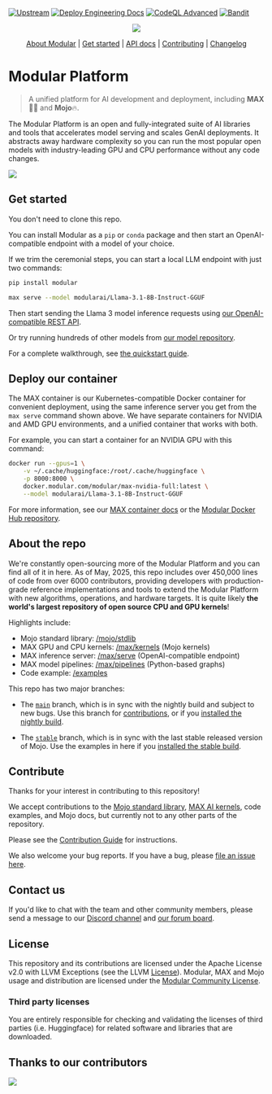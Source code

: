 [![Upstream](https://github.com/rcghpge/modular/actions/workflows/sync-upstream.yml/badge.svg)](https://github.com/rcghpge/modular/actions/workflows/sync-upstream.yml)
[![Deploy Engineering Docs](https://github.com/rcghpge/modular/actions/workflows/deploy_docs.yml/badge.svg)](https://github.com/rcghpge/modular/actions/workflows/deploy_docs.yml)
[![CodeQL Advanced](https://github.com/rcghpge/modular/actions/workflows/codeql.yml/badge.svg)](https://github.com/rcghpge/modular/actions/workflows/codeql.yml)
[![Bandit](https://github.com/rcghpge/modular/actions/workflows/bandit.yml/badge.svg)](https://github.com/rcghpge/modular/actions/workflows/bandit.yml)

<div align="center">
    <img src="https://modular-assets.s3.amazonaws.com/images/modular_github_logo_bg.png">

  [About Modular] | [Get started] | [API docs] | [Contributing] | [Changelog]
</div>

[About Modular]: https://www.modular.com/
[Get started]: https://docs.modular.com/max/get-started
[API docs]: https://docs.modular.com/max/api
[Contributing]: ./CONTRIBUTING.md
[Changelog]: https://docs.modular.com/max/changelog

# Modular Platform

> A unified platform for AI development and deployment, including **MAX**🧑‍🚀 and
**Mojo**🔥.

The Modular Platform is an open and fully-integrated suite of AI libraries
and tools that accelerates model serving and scales GenAI deployments. It
abstracts away hardware complexity so you can run the most popular open
models with industry-leading GPU and CPU performance without any code changes.

![](https://docs.modular.com/images/modular-container-stack.png?20250513)

## Get started

You don't need to clone this repo.

You can install Modular as a `pip` or `conda` package and then start an
OpenAI-compatible endpoint with a model of your choice.

If we trim the ceremonial steps, you can start a local LLM endpoint with just
two commands:

```sh
pip install modular
```

```sh
max serve --model modularai/Llama-3.1-8B-Instruct-GGUF
```

Then start sending the Llama 3 model inference requests using [our
OpenAI-compatible REST API](https://docs.modular.com/max/api/serve).

Or try running hundreds of other models from [our model
repository](https://builds.modular.com/?category=models).

For a complete walkthrough, see [the quickstart
guide](https://docs.modular.com/max/get-started).

## Deploy our container

The MAX container is our Kubernetes-compatible Docker container for convenient
deployment, using the same inference server you get from the `max serve`
command shown above. We have separate containers for NVIDIA and AMD GPU
environments, and a unified container that works with both.

For example, you can start a container for an NVIDIA GPU with this command:

```sh
docker run --gpus=1 \
    -v ~/.cache/huggingface:/root/.cache/huggingface \
    -p 8000:8000 \
    docker.modular.com/modular/max-nvidia-full:latest \
    --model modularai/Llama-3.1-8B-Instruct-GGUF
```

For more information, see our [MAX container
docs](https://docs.modular.com/max/container) or the [Modular Docker Hub
repository](https://hub.docker.com/u/modular).

## About the repo

We're constantly open-sourcing more of the Modular Platform and you can find
all of it in here. As of May, 2025, this repo includes over 450,000 lines of
code from over 6000 contributors, providing developers with production-grade
reference implementations and tools to extend the Modular Platform with new
algorithms, operations, and hardware targets. It is quite likely **the world's
largest repository of open source CPU and GPU kernels**!

Highlights include:

- Mojo standard library: [/mojo/stdlib](mojo/stdlib)
- MAX GPU and CPU kernels: [/max/kernels](max/kernels) (Mojo kernels)
- MAX inference server: [/max/serve](max/serve) (OpenAI-compatible endpoint)
- MAX model pipelines: [/max/pipelines](max/pipelines) (Python-based graphs)
- Code example: [/examples](examples)

This repo has two major branches:

- The [`main`](https://github.com/modular/modular/tree/main) branch, which is
in sync with the nightly build and subject to new bugs. Use this branch for
[contributions](./CONTRIBUTING.md), or if you [installed the nightly
build](https://docs.modular.com/max/packages).

- The [`stable`](https://github.com/modular/modular/tree/stable) branch, which
is in sync with the last stable released version of Mojo. Use the examples in
here if you [installed the stable
build](https://docs.modular.com/max/packages).

## Contribute

Thanks for your interest in contributing to this repository!

We accept contributions to the [Mojo standard library](./mojo), [MAX AI
kernels](./max/kernels), code examples, and Mojo docs, but currently not to any
other parts of the repository.

Please see the [Contribution Guide](./CONTRIBUTING.md) for instructions.

We also welcome your bug reports.  If you have a bug, please [file an issue
here](https://github.com/modular/modular/issues/new/choose).

## Contact us

If you'd like to chat with the team and other community members, please send a
message to our [Discord channel](https://discord.gg/modular) and [our
forum board](https://forum.modular.com/).

## License

This repository and its contributions are licensed under the Apache License
v2.0 with LLVM Exceptions (see the LLVM [License](https://llvm.org/LICENSE.txt)).
Modular, MAX and Mojo usage and distribution are licensed under the
[Modular Community License](https://www.modular.com/legal/community).

### Third party licenses

You are entirely responsible for checking and validating the licenses of
third parties (i.e. Huggingface) for related software and libraries that are downloaded.

## Thanks to our contributors

<a href="https://github.com/modular/modular/graphs/contributors">
  <img src="https://contrib.rocks/image?repo=modular/modular" />
</a>
